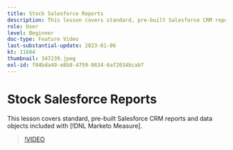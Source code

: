 ```yaml
---
title: Stock Salesforce Reports
description: This lesson covers standard, pre-built Salesforce CRM reports and data objects included with [!DNL Marketo Measure].
role: User
level: Beginner
doc-type: Feature Video
last-substantial-update: 2023-01-06
kt: 11684
thumbnail: 347239.jpeg
exl-id: f04bda49-e8b8-4759-8634-6af2034bcab7
---
```

# Stock Salesforce Reports

This lesson covers standard, pre-built Salesforce CRM reports and data objects included with [!DNL Marketo Measure].

>[!VIDEO](https://video.tv.adobe.com/v/347239/?quality=12&learn=on)
